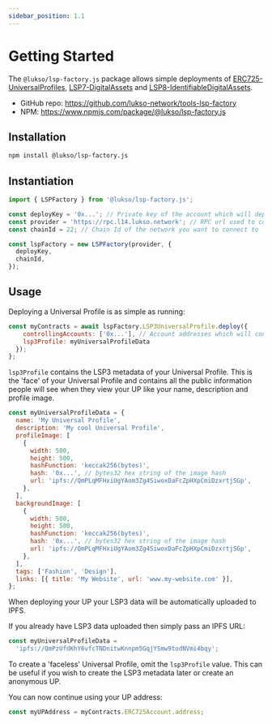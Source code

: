 ```yaml
---
sidebar_position: 1.1
---
```


# Getting Started

The `@lukso/lsp-factory.js` package allows simple deployments of [ERC725-UniversalProfiles](https://github.com/lukso-network/LIPs/blob/main/LSPs/LSP-0-ERC725Account.md), [LSP7-DigitalAssets](https://github.com/lukso-network/LIPs/blob/main/LSPs/LSP-7-DigitalAsset.md) and [LSP8-IdentifiableDigitalAssets](https://github.com/lukso-network/LIPs/blob/main/LSPs/LSP-8-IdentifiableDigitalAsset.md).

- GitHub repo: https://github.com/lukso-network/tools-lsp-factory
- NPM: https://www.npmjs.com/package/@lukso/lsp-factory.js

## Installation

```bash
npm install @lukso/lsp-factory.js
```

## Instantiation

```javascript
import { LSPFactory } from '@lukso/lsp-factory.js';

const deployKey = '0x...'; // Private key of the account which will deploy UPs
const provider = 'https://rpc.l14.lukso.network'; // RPC url used to connect to the network
const chainId = 22; // Chain Id of the network you want to connect to

const lspFactory = new LSPFactory(provider, {
  deployKey,
  chainId,
});
```

## Usage

Deploying a Universal Profile is as simple as running:

```javascript
const myContracts = await lspFactory.LSP3UniversalProfile.deploy({
    controllingAccounts: ['0x...'], // Account addresses which will control the UP
    lsp3Profile: myUniversalProfileData
  });
};
```

`lsp3Profile` contains the LSP3 metadata of your Universal Profile. This is the 'face' of your Universal Profile and contains all the public information people will see when they view your UP like your name, description and profile image.

```javascript
const myUniversalProfileData = {
  name: 'My Universal Profile',
  description: 'My cool Universal Profile',
  profileImage: [
    {
      width: 500,
      height: 500,
      hashFunction: 'keccak256(bytes)',
      hash: '0x...', // bytes32 hex string of the image hash
      url: 'ipfs://QmPLqMFHxiUgYAom3Zg4SiwoxDaFcZpHXpCmiDzxrtjSGp',
    },
  ],
  backgroundImage: [
    {
      width: 500,
      height: 500,
      hashFunction: 'keccak256(bytes)',
      hash: '0x...', // bytes32 hex string of the image hash
      url: 'ipfs://QmPLqMFHxiUgYAom3Zg4SiwoxDaFcZpHXpCmiDzxrtjSGp',
    },
  ],
  tags: ['Fashion', 'Design'],
  links: [{ title: 'My Website', url: 'www.my-website.com' }],
};
```

When deploying your UP your LSP3 data will be automatically uploaded to IPFS.

If you already have LSP3 data uploaded then simply pass an IPFS URL:

```javascript
const myUniversalProfileData =
  'ipfs://QmPzUfdKhY6vfcTNDnitwKnnpm5GqjYSmw9todNVmi4bqy';
```

To create a 'faceless' Universal Profile, omit the `lsp3Profile` value. This can be useful if you wish to create the LSP3 metadata later or create an anonymous UP.

You can now continue using your UP address:

```javascript
const myUPAddress = myContracts.ERC725Account.address;
```
